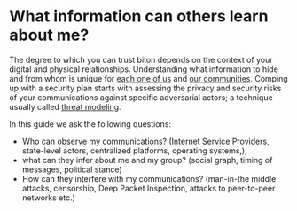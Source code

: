 # What information can others learn about me?

The degree to which you can trust biton depends on the context of your digital and physical relationships. Understanding what information to hide and from whom is unique for [each one of us](https://securityinabox.org/en/guide/secure-communication) and [our communities](https://holistic-security.tacticaltech.org). Comping up with a security plan starts with assessing the privacy and security risks of your communications against specific adversarial actors; a technique usually called [threat modeling](https://ssd.eff.org/en/module/your-security-plan).

In this guide we ask the following questions:

* Who can observe my communications? (Internet Service Providers, state-level actors, centralized platforms, operating systems,), 
* what can they infer about me and my group? (social graph, timing of messages, political stance)
* How can they interfere with my communications? (man-in-the middle attacks, censorship, Deep Packet Inspection, attacks to peer-to-peer networks etc.)

